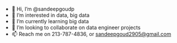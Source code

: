 - 👋 Hi, I’m @sandeepgoudp
- 👀 I’m interested in data, big data
- 🌱 I’m currently learning big data
- 💞️ I’m looking to collaborate on data engineer projects
- 📫 Reach me on 213-787-4836, or sandeepgoud2905@gmail.com

<!---
sandeepgoudp/sandeepgoudp is a ✨ special ✨ repository because its `README.md` (this file) appears on your GitHub profile.
You can click the Preview link to take a look at your changes.
--->

